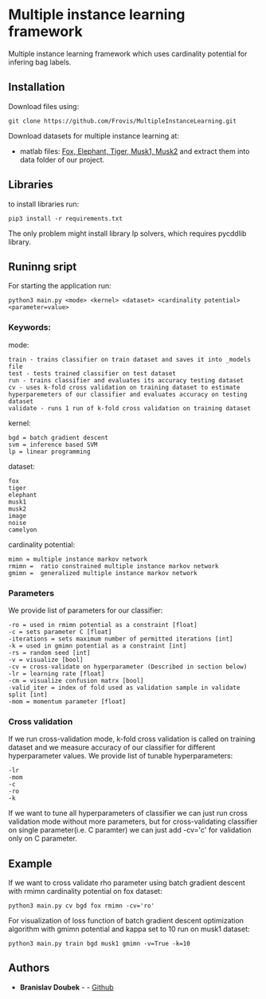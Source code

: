 # Multiple instance learning framework

Multiple instance learning framework which uses cardinality potential for infering bag labels.

## Installation
Download files using:
```
git clone https://github.com/Frovis/MultipleInstanceLearning.git
```
Download datasets for multiple instance learning at:
* matlab files: [Fox, Elephant, Tiger, Musk1, Musk2](http://www.cs.columbia.edu/~andrews/mil/datasets.html)
and extract them into data folder of our project.
## Libraries
to install libraries run:
```
pip3 install -r requirements.txt 
```
The only problem might install library lp solvers, which requires pycddlib library.
## Runinng sript
For starting the application run: 
```
python3 main.py <mode> <kernel> <dataset> <cardinality potential> <parameter=value>
```
### Keywords:
mode:
```
train - trains classifier on train dataset and saves it into _models file
test - tests trained classifier on test dataset
run - trains classifier and evaluates its accuracy testing dataset
cv - uses k-fold cross validation on training dataset to estimate hyperparemeters of our classifier and evaluates accuracy on testing dataset
validate - runs 1 run of k-fold cross validation on training dataset
```

kernel:
```
bgd = batch gradient descent
svm = inference based SVM
lp = linear programming
```
dataset:
```
fox
tiger
elephant
musk1
musk2
image
noise
camelyon
```
cardinality potential:
```
mimn = multiple instance markov network
rmimn =  ratio constrained multiple instance markov network
gmimn =  generalized multiple instance markov network
```
### Parameters
We provide list of parameters for our classifier:
```
-ro = used in rmimn potential as a constraint [float]
-c = sets parameter C [float]
-iterations = sets maximum number of permitted iterations [int]
-k = used in gmimn potential as a constraint [int]
-rs = random seed [int]
-v = visualize [bool]
-cv = cross-validate on hyperparameter (Described in section below)
-lr = learning rate [float]
-cm = visualize confusion matrx [bool]
-valid_iter = index of fold used as validation sample in validate split [int]
-mom = momentum parameter [float]
```
### Cross validation
If we run cross-validation mode, k-fold cross validation is called on training dataset and we measure accuracy of our classifier for different hyperparameter values. We provide list of tunable hyperparameters:
```
-lr
-mom
-c
-ro
-k
```
If we want to tune all hyperparameters of classifier we can just run cross validation mode without more parameters, but for cross-validating classifier on single parameter(i.e. C paramter) we can just add -cv='c' for validation only on C parameter.
## Example
If we want to cross validate rho parameter using batch gradient descent with rmimn cardinality potential on fox dataset:
```
python3 main.py cv bgd fox rmimn -cv='ro'
```
For visualization of loss function of batch gradient descent optimization algorithm with gmimn potential and kappa set to 10 run on musk1 dataset:
```
python3 main.py train bgd musk1 gmimn -v=True -k=10
```


## Authors

* **Branislav Doubek** -  - [Github](https://github.com/branislav-doubek)
